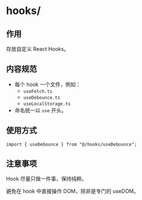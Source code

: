 # hooks/

## 作用

存放自定义 React Hooks。

## 内容规范

- 每个 hook 一个文件，例如：
  - `useFetch.ts`
  - `useDebounce.ts`
  - `useLocalStorage.ts`
- 命名统一以 `use` 开头。

## 使用方式

```tsx
import { useDebounce } from "@/hooks/useDebounce";
```

## 注意事项

Hook 尽量只做一件事，保持纯粹。

避免在 hook 中直接操作 DOM，除非是专门的 useDOM。
